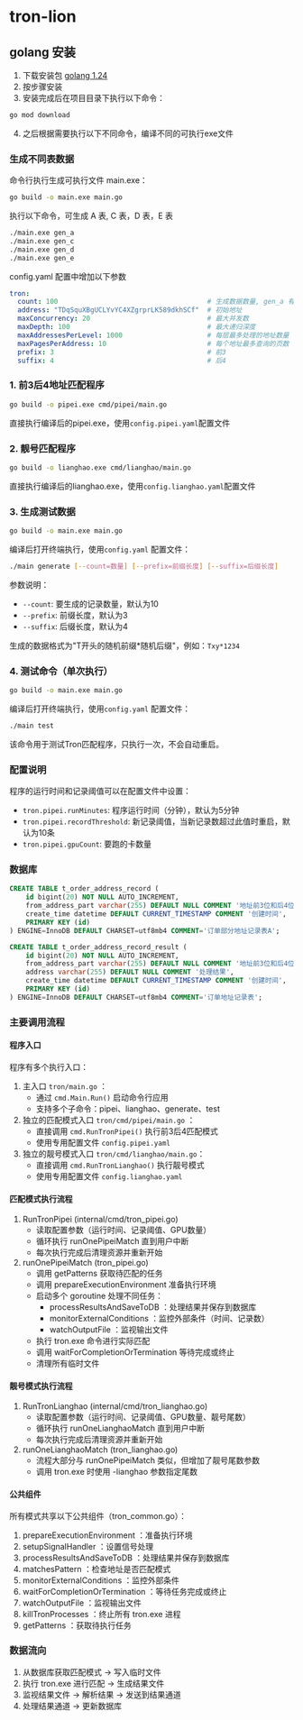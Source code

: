 # tron-lion

## golang 安装
1. 下载安装包 [golang 1.24](https://go.dev/dl/go1.24.1.windows-amd64.msi)
2. 按步骤安装
3. 安装完成后在项目目录下执行以下命令：
```bash
go mod download
```
4. 之后根据需要执行以下不同命令，编译不同的可执行exe文件

### 生成不同表数据
 命令行执行生成可执行文件 main.exe：
```bash
go build -o main.exe main.go
```
执行以下命令，可生成 A 表, C 表，D 表，E 表
```bash
./main.exe gen_a
./main.exe gen_c
./main.exe gen_d
./main.exe gen_e
```
config.yaml 配置中增加以下参数
```yaml
tron:
  count: 100                                     # 生成数据数量, gen_a 有效
  address: "TDqSquXBgUCLYvYC4XZgrprLK589dkhSCf"  # 初始地址
  maxConcurrency: 20                             # 最大并发数
  maxDepth: 100                                  # 最大递归深度
  maxAddressesPerLevel: 1000                     # 每层最多处理的地址数量
  maxPagesPerAddress: 10                         # 每个地址最多查询的页数
  prefix: 3                                      # 前3
  suffix: 4                                      # 后4
```

### 1. 前3后4地址匹配程序

```bash
go build -o pipei.exe cmd/pipei/main.go
```
直接执行编译后的pipei.exe，使用`config.pipei.yaml`配置文件
### 2. 靓号匹配程序

```bash
go build -o lianghao.exe cmd/lianghao/main.go
```
直接执行编译后的lianghao.exe，使用`config.lianghao.yaml`配置文件

### 3. 生成测试数据

```bash
go build -o main.exe main.go
```
 编译后打开终端执行，使用`config.yaml` 配置文件：
```bash
./main generate [--count=数量] [--prefix=前缀长度] [--suffix=后缀长度]
```

参数说明：
- `--count`: 要生成的记录数量，默认为10
- `--prefix`: 前缀长度，默认为3
- `--suffix`: 后缀长度，默认为4

生成的数据格式为"T开头的随机前缀*随机后缀"，例如：`Txy*1234`

### 4. 测试命令（单次执行）

```bash
go build -o main.exe main.go
```
 编译后打开终端执行，使用`config.yaml` 配置文件：
```bash
./main test
```

该命令用于测试Tron匹配程序，只执行一次，不会自动重启。

### 配置说明

程序的运行时间和记录阈值可以在配置文件中设置：

- `tron.pipei.runMinutes`: 程序运行时间（分钟），默认为5分钟
- `tron.pipei.recordThreshold`: 新记录阈值，当新记录数超过此值时重启，默认为10条
- `tron.pipei.gpuCount`: 要跑的卡数量

### 数据库
``` sql
CREATE TABLE t_order_address_record (
    id bigint(20) NOT NULL AUTO_INCREMENT,
    from_address_part varchar(255) DEFAULT NULL COMMENT '地址前3位和后4位',
    create_time datetime DEFAULT CURRENT_TIMESTAMP COMMENT '创建时间',
    PRIMARY KEY (id)
) ENGINE=InnoDB DEFAULT CHARSET=utf8mb4 COMMENT='订单部分地址记录表A';

CREATE TABLE t_order_address_record_result (
    id bigint(20) NOT NULL AUTO_INCREMENT,
    from_address_part varchar(255) DEFAULT NULL COMMENT '地址前3位和后4位',
    address varchar(255) DEFAULT NULL COMMENT '处理结果',
    create_time datetime DEFAULT CURRENT_TIMESTAMP COMMENT '创建时间',
    PRIMARY KEY (id)
) ENGINE=InnoDB DEFAULT CHARSET=utf8mb4 COMMENT='订单地址记录表';
```

### 主要调用流程

#### 程序入口
程序有多个执行入口：
1. 主入口 `tron/main.go` ：
   - 通过 `cmd.Main.Run()` 启动命令行应用
   - 支持多个子命令：pipei、lianghao、generate、test
2. 独立的匹配模式入口 `tron/cmd/pipei/main.go` ：
   - 直接调用 `cmd.RunTronPipei()` 执行前3后4匹配模式
   - 使用专用配置文件 `config.pipei.yaml`
3. 独立的靓号模式入口 `tron/cmd/lianghao/main.go`：
   - 直接调用 `cmd.RunTronLianghao()` 执行靓号模式
   - 使用专用配置文件 `config.lianghao.yaml`

#### 匹配模式执行流程
1. RunTronPipei (internal/cmd/tron_pipei.go)
   - 读取配置参数（运行时间、记录阈值、GPU数量）
   - 循环执行 runOnePipeiMatch 直到用户中断
   - 每次执行完成后清理资源并重新开始
2. runOnePipeiMatch (tron_pipei.go)
   - 调用 getPatterns 获取待匹配的任务
   - 调用 prepareExecutionEnvironment 准备执行环境
   - 启动多个 goroutine 处理不同任务：
     - processResultsAndSaveToDB ：处理结果并保存到数据库
     - monitorExternalConditions ：监控外部条件（时间、记录数）
     - watchOutputFile ：监视输出文件
   - 执行 tron.exe 命令进行实际匹配
   - 调用 waitForCompletionOrTermination 等待完成或终止
   - 清理所有临时文件

#### 靓号模式执行流程
1. RunTronLianghao (internal/cmd/tron_lianghao.go)
   - 读取配置参数（运行时间、记录阈值、GPU数量、靓号尾数）
   - 循环执行 runOneLianghaoMatch 直到用户中断
   - 每次执行完成后清理资源并重新开始
2. runOneLianghaoMatch (tron_lianghao.go)
   - 流程大部分与 runOnePipeiMatch 类似，但增加了靓号尾数参数
   - 调用 tron.exe 时使用 -lianghao 参数指定尾数

#### 公共组件
所有模式共享以下公共组件（tron_common.go）：
1. prepareExecutionEnvironment ：准备执行环境
2. setupSignalHandler ：设置信号处理
3. processResultsAndSaveToDB ：处理结果并保存到数据库
4. matchesPattern ：检查地址是否匹配模式
5. monitorExternalConditions ：监控外部条件
6. waitForCompletionOrTermination ：等待任务完成或终止
7. watchOutputFile ：监视输出文件
8. killTronProcesses ：终止所有 tron.exe 进程
9. getPatterns ：获取待执行任务

### 数据流向
1. 从数据库获取匹配模式 → 写入临时文件
2. 执行 tron.exe 进行匹配 → 生成结果文件
3. 监视结果文件 → 解析结果 → 发送到结果通道
4. 处理结果通道 → 更新数据库

